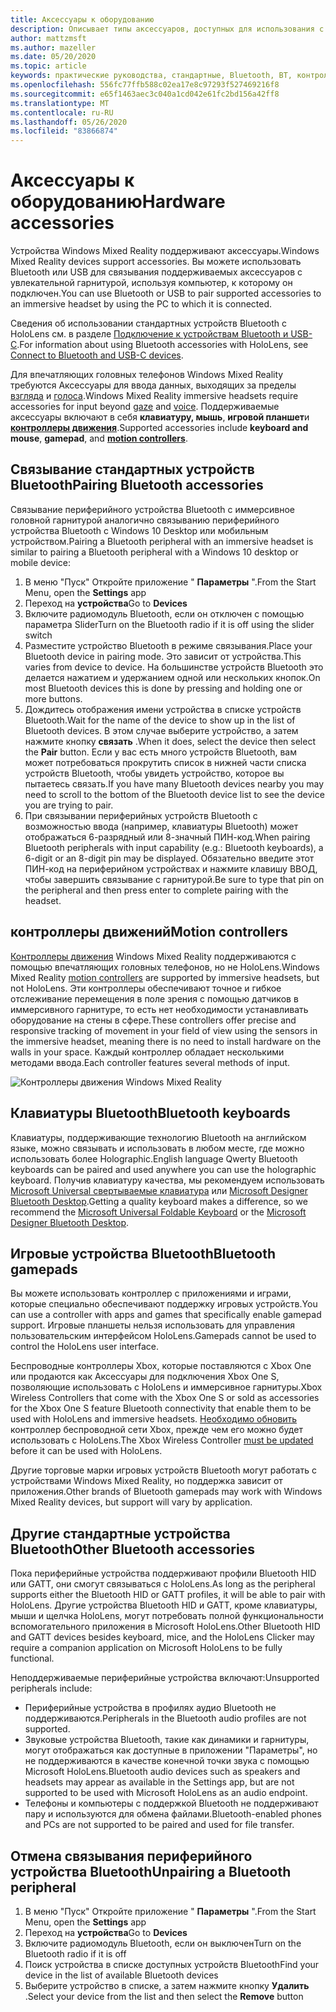 ```yaml
---
title: Аксессуары к оборудованию
description: Описывает типы аксессуаров, доступных для использования с Windows Mixed Reality, и способ их настройки.
author: mattzmsft
ms.author: mazeller
ms.date: 05/20/2020
ms.topic: article
keywords: практические руководства, стандартные, Bluetooth, BT, контроллер, игровой планшет, щелчок, Xbox
ms.openlocfilehash: 556fc77ffb588c02ea17e8c97293f527469216f8
ms.sourcegitcommit: e65f1463aec3c040a1cd042e61fc2bd156a42ff8
ms.translationtype: MT
ms.contentlocale: ru-RU
ms.lasthandoff: 05/26/2020
ms.locfileid: "83866874"
---
```

# <a name="hardware-accessories"></a><span data-ttu-id="b707d-104">Аксессуары к оборудованию</span><span class="sxs-lookup"><span data-stu-id="b707d-104">Hardware accessories</span></span>

<span data-ttu-id="b707d-105">Устройства Windows Mixed Reality поддерживают аксессуары.</span><span class="sxs-lookup"><span data-stu-id="b707d-105">Windows Mixed Reality devices support accessories.</span></span> <span data-ttu-id="b707d-106">Вы можете использовать Bluetooth или USB для связывания поддерживаемых аксессуаров с увлекательной гарнитурой, используя компьютер, к которому он подключен.</span><span class="sxs-lookup"><span data-stu-id="b707d-106">You can use Bluetooth or USB to pair supported accessories to an immersive headset by using the PC to which it is connected.</span></span>

<span data-ttu-id="b707d-107">Сведения об использовании стандартных устройств Bluetooth с HoloLens см. в разделе [Подключение к устройствам Bluetooth и USB-C](https://docs.microsoft.com/hololens/hololens-connect-devices).</span><span class="sxs-lookup"><span data-stu-id="b707d-107">For information about using Bluetooth accessories with HoloLens, see [Connect to Bluetooth and USB-C devices](https://docs.microsoft.com/hololens/hololens-connect-devices).</span></span>

<span data-ttu-id="b707d-108">Для впечатляющих головных телефонов Windows Mixed Reality требуются Аксессуары для ввода данных, выходящих за пределы [взгляда](gaze-and-commit.md) и [голоса](voice-input.md).</span><span class="sxs-lookup"><span data-stu-id="b707d-108">Windows Mixed Reality immersive headsets require accessories for input beyond [gaze](gaze-and-commit.md) and [voice](voice-input.md).</span></span> <span data-ttu-id="b707d-109">Поддерживаемые аксессуары включают в себя **клавиатуру, мышь**, **игровой планшет**и **[контроллеры движения](motion-controllers.md)**.</span><span class="sxs-lookup"><span data-stu-id="b707d-109">Supported accessories include **keyboard and mouse**, **gamepad**, and **[motion controllers](motion-controllers.md)**.</span></span>

## <a name="pairing-bluetooth-accessories"></a><span data-ttu-id="b707d-110">Связывание стандартных устройств Bluetooth</span><span class="sxs-lookup"><span data-stu-id="b707d-110">Pairing Bluetooth accessories</span></span>

<span data-ttu-id="b707d-111">Связывание периферийного устройства Bluetooth с иммерсивное головной гарнитурой аналогично связыванию периферийного устройства Bluetooth с Windows 10 Desktop или мобильным устройством.</span><span class="sxs-lookup"><span data-stu-id="b707d-111">Pairing a Bluetooth peripheral with an immersive headset is similar to pairing a Bluetooth peripheral with a Windows 10 desktop or mobile device:</span></span>

1. <span data-ttu-id="b707d-112">В меню "Пуск" Откройте приложение " **Параметры** ".</span><span class="sxs-lookup"><span data-stu-id="b707d-112">From the Start Menu, open the **Settings** app</span></span>
2. <span data-ttu-id="b707d-113">Переход на **устройства**</span><span class="sxs-lookup"><span data-stu-id="b707d-113">Go to **Devices**</span></span>
3. <span data-ttu-id="b707d-114">Включите радиомодуль Bluetooth, если он отключен с помощью параметра Slider</span><span class="sxs-lookup"><span data-stu-id="b707d-114">Turn on the Bluetooth radio if it is off using the slider switch</span></span>
4. <span data-ttu-id="b707d-115">Разместите устройство Bluetooth в режиме связывания.</span><span class="sxs-lookup"><span data-stu-id="b707d-115">Place your Bluetooth device in pairing mode.</span></span> <span data-ttu-id="b707d-116">Это зависит от устройства.</span><span class="sxs-lookup"><span data-stu-id="b707d-116">This varies from device to device.</span></span> <span data-ttu-id="b707d-117">На большинстве устройств Bluetooth это делается нажатием и удержанием одной или нескольких кнопок.</span><span class="sxs-lookup"><span data-stu-id="b707d-117">On most Bluetooth devices this is done by pressing and holding one or more buttons.</span></span>
5. <span data-ttu-id="b707d-118">Дождитесь отображения имени устройства в списке устройств Bluetooth.</span><span class="sxs-lookup"><span data-stu-id="b707d-118">Wait for the name of the device to show up in the list of Bluetooth devices.</span></span> <span data-ttu-id="b707d-119">В этом случае выберите устройство, а затем нажмите кнопку **связать** .</span><span class="sxs-lookup"><span data-stu-id="b707d-119">When it does, select the device then select the **Pair** button.</span></span> <span data-ttu-id="b707d-120">Если у вас есть много устройств Bluetooth, вам может потребоваться прокрутить список в нижней части списка устройств Bluetooth, чтобы увидеть устройство, которое вы пытаетесь связать.</span><span class="sxs-lookup"><span data-stu-id="b707d-120">If you have many Bluetooth devices nearby you may need to scroll to the bottom of the Bluetooth device list to see the device you are trying to pair.</span></span>
6. <span data-ttu-id="b707d-121">При связывании периферийных устройств Bluetooth с возможностью ввода (например, клавиатуры Bluetooth) может отображаться 6-разрядный или 8-значный ПИН-код.</span><span class="sxs-lookup"><span data-stu-id="b707d-121">When pairing Bluetooth peripherals with input capability (e.g.: Bluetooth keyboards), a 6-digit or an 8-digit pin may be displayed.</span></span> <span data-ttu-id="b707d-122">Обязательно введите этот ПИН-код на периферийном устройствах и нажмите клавишу ВВОД, чтобы завершить связывание с гарнитурой.</span><span class="sxs-lookup"><span data-stu-id="b707d-122">Be sure to type that pin on the peripheral and then press enter to complete pairing with the headset.</span></span>

## <a name="motion-controllers"></a><span data-ttu-id="b707d-123">контроллеры движений</span><span class="sxs-lookup"><span data-stu-id="b707d-123">Motion controllers</span></span>

<span data-ttu-id="b707d-124">[Контроллеры движения](motion-controllers.md) Windows Mixed Reality поддерживаются с помощью впечатляющих головных телефонов, но не HoloLens.</span><span class="sxs-lookup"><span data-stu-id="b707d-124">Windows Mixed Reality [motion controllers](motion-controllers.md) are supported by immersive headsets, but not HoloLens.</span></span> <span data-ttu-id="b707d-125">Эти контроллеры обеспечивают точное и гибкое отслеживание перемещения в поле зрения с помощью датчиков в иммерсивного гарнитуре, то есть нет необходимости устанавливать оборудование на стены в сфере.</span><span class="sxs-lookup"><span data-stu-id="b707d-125">These controllers offer precise and responsive tracking of movement in your field of view using the sensors in the immersive headset, meaning there is no need to install hardware on the walls in your space.</span></span> <span data-ttu-id="b707d-126">Каждый контроллер обладает несколькими методами ввода.</span><span class="sxs-lookup"><span data-stu-id="b707d-126">Each controller features several methods of input.</span></span>

![Контроллеры движения Windows Mixed Reality](images/winmr-ck-1080x1080-350px.jpg)

## <a name="bluetooth-keyboards"></a><span data-ttu-id="b707d-128">Клавиатуры Bluetooth</span><span class="sxs-lookup"><span data-stu-id="b707d-128">Bluetooth keyboards</span></span>

<span data-ttu-id="b707d-129">Клавиатуры, поддерживающие технологию Bluetooth на английском языке, можно связывать и использовать в любом месте, где можно использовать более Holographic.</span><span class="sxs-lookup"><span data-stu-id="b707d-129">English language Qwerty Bluetooth keyboards can be paired and used anywhere you can use the holographic keyboard.</span></span> <span data-ttu-id="b707d-130">Получив клавиатуру качества, мы рекомендуем использовать [Microsoft Universal свертываемые клавиатура](https://www.microsoft.com/accessories/products/keyboards/universal-foldable-keyboard/gu5-00001) или [Microsoft Designer Bluetooth Desktop](https://www.microsoft.com/accessories/products/keyboards/designer-bluetooth-desktop/7n9-00001).</span><span class="sxs-lookup"><span data-stu-id="b707d-130">Getting a quality keyboard makes a difference, so we recommend the [Microsoft Universal Foldable Keyboard](https://www.microsoft.com/accessories/products/keyboards/universal-foldable-keyboard/gu5-00001) or the [Microsoft Designer Bluetooth Desktop](https://www.microsoft.com/accessories/products/keyboards/designer-bluetooth-desktop/7n9-00001).</span></span>

## <a name="bluetooth-gamepads"></a><span data-ttu-id="b707d-131">Игровые устройства Bluetooth</span><span class="sxs-lookup"><span data-stu-id="b707d-131">Bluetooth gamepads</span></span>

<span data-ttu-id="b707d-132">Вы можете использовать контроллер с приложениями и играми, которые специально обеспечивают поддержку игровых устройств.</span><span class="sxs-lookup"><span data-stu-id="b707d-132">You can use a controller with apps and games that specifically enable gamepad support.</span></span> <span data-ttu-id="b707d-133">Игровые планшеты нельзя использовать для управления пользовательским интерфейсом HoloLens.</span><span class="sxs-lookup"><span data-stu-id="b707d-133">Gamepads cannot be used to control the HoloLens user interface.</span></span>

<span data-ttu-id="b707d-134">Беспроводные контроллеры Xbox, которые поставляются с Xbox One или продаются как Аксессуары для подключения Xbox One S, позволяющие использовать с HoloLens и иммерсивное гарнитуры.</span><span class="sxs-lookup"><span data-stu-id="b707d-134">Xbox Wireless Controllers that come with the Xbox One S or sold as accessories for the Xbox One S feature Bluetooth connectivity that enable them to be used with HoloLens and immersive headsets.</span></span> <span data-ttu-id="b707d-135">[Необходимо обновить](https://support.xbox.com/xbox-one/accessories/update-controller-for-stereo-headset-adapter) контроллер беспроводной сети Xbox, прежде чем его можно будет использовать с HoloLens.</span><span class="sxs-lookup"><span data-stu-id="b707d-135">The Xbox Wireless Controller [must be updated](https://support.xbox.com/xbox-one/accessories/update-controller-for-stereo-headset-adapter) before it can be used with HoloLens.</span></span>

<span data-ttu-id="b707d-136">Другие торговые марки игровых устройств Bluetooth могут работать с устройствами Windows Mixed Reality, но поддержка зависит от приложения.</span><span class="sxs-lookup"><span data-stu-id="b707d-136">Other brands of Bluetooth gamepads may work with Windows Mixed Reality devices, but support will vary by application.</span></span>

## <a name="other-bluetooth-accessories"></a><span data-ttu-id="b707d-137">Другие стандартные устройства Bluetooth</span><span class="sxs-lookup"><span data-stu-id="b707d-137">Other Bluetooth accessories</span></span>

<span data-ttu-id="b707d-138">Пока периферийные устройства поддерживают профили Bluetooth HID или GATT, они смогут связываться с HoloLens.</span><span class="sxs-lookup"><span data-stu-id="b707d-138">As long as the peripheral supports either the Bluetooth HID or GATT profiles, it will be able to pair with HoloLens.</span></span> <span data-ttu-id="b707d-139">Другие устройства Bluetooth HID и GATT, кроме клавиатуры, мыши и щелчка HoloLens, могут потребовать полной функциональности вспомогательного приложения в Microsoft HoloLens.</span><span class="sxs-lookup"><span data-stu-id="b707d-139">Other Bluetooth HID and GATT devices besides keyboard, mice, and the HoloLens Clicker may require a companion application on Microsoft HoloLens to be fully functional.</span></span>

<span data-ttu-id="b707d-140">Неподдерживаемые периферийные устройства включают:</span><span class="sxs-lookup"><span data-stu-id="b707d-140">Unsupported peripherals include:</span></span>

* <span data-ttu-id="b707d-141">Периферийные устройства в профилях аудио Bluetooth не поддерживаются.</span><span class="sxs-lookup"><span data-stu-id="b707d-141">Peripherals in the Bluetooth audio profiles are not supported.</span></span>
* <span data-ttu-id="b707d-142">Звуковые устройства Bluetooth, такие как динамики и гарнитуры, могут отображаться как доступные в приложении "Параметры", но не поддерживаются в качестве конечной точки звука с помощью Microsoft HoloLens.</span><span class="sxs-lookup"><span data-stu-id="b707d-142">Bluetooth audio devices such as speakers and headsets may appear as available in the Settings app, but are not supported to be used with Microsoft HoloLens as an audio endpoint.</span></span>
* <span data-ttu-id="b707d-143">Телефоны и компьютеры с поддержкой Bluetooth не поддерживают пару и используются для обмена файлами.</span><span class="sxs-lookup"><span data-stu-id="b707d-143">Bluetooth-enabled phones and PCs are not supported to be paired and used for file transfer.</span></span>

## <a name="unpairing-a-bluetooth-peripheral"></a><span data-ttu-id="b707d-144">Отмена связывания периферийного устройства Bluetooth</span><span class="sxs-lookup"><span data-stu-id="b707d-144">Unpairing a Bluetooth peripheral</span></span>

1. <span data-ttu-id="b707d-145">В меню "Пуск" Откройте приложение " **Параметры** ".</span><span class="sxs-lookup"><span data-stu-id="b707d-145">From the Start Menu, open the **Settings** app</span></span>
2. <span data-ttu-id="b707d-146">Переход на **устройства**</span><span class="sxs-lookup"><span data-stu-id="b707d-146">Go to **Devices**</span></span>
3. <span data-ttu-id="b707d-147">Включите радиомодуль Bluetooth, если он выключен</span><span class="sxs-lookup"><span data-stu-id="b707d-147">Turn on the Bluetooth radio if it is off</span></span>
4. <span data-ttu-id="b707d-148">Поиск устройства в списке доступных устройств Bluetooth</span><span class="sxs-lookup"><span data-stu-id="b707d-148">Find your device in the list of available Bluetooth devices</span></span>
5. <span data-ttu-id="b707d-149">Выберите устройство в списке, а затем нажмите кнопку **Удалить** .</span><span class="sxs-lookup"><span data-stu-id="b707d-149">Select your device from the list and then select the **Remove** button</span></span>
